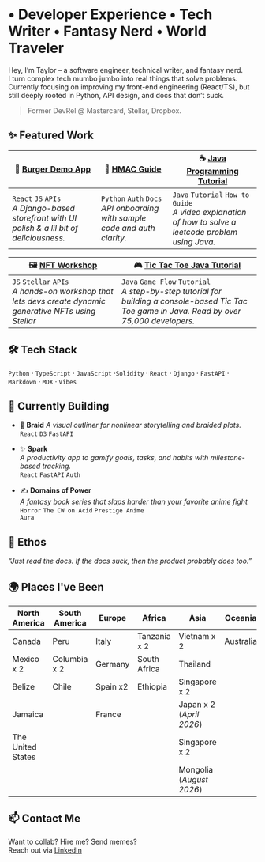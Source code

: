 
# • Developer Experience • Tech Writer • Fantasy Nerd • World Traveler

Hey, I’m Taylor – a software engineer, technical writer, and fantasy nerd. <br>
I turn complex tech mumbo jumbo into real things that solve problems. <br>
Currently focusing on improving my front-end engineering (React/TS), but still deeply rooted in Python, API design, and docs that don’t suck.

> Former DevRel @ Mastercard, Stellar, Dropbox.


## ✨ Featured Work


|🍔 <a href="https://burgersdemo.ncrcloud.com/Peachtree-Burger/">Burger Demo App</a>| 🧾 <a href="https://developer.ncr.com/portals/dev-portal/help-center/documentation/hmac-authentication">HMAC Guide</a>| ☕ <a href="https://www.youtube.com/watch?v=eUJDmLEVtjU&ab_channel=ThatDevTaylorGames">Java Programming Tutorial</a>
|---------------|-------|---|
|<code>React</code> <code>JS</code> <code>APIs</code><br><em>A Django-based storefront with UI polish & a lil bit of deliciousness.</em> | <code>Python</code> <code>Auth</code> <code>Docs</code><br> <em>API onboarding with sample code and auth clarity.</em>|  <code>Java</code> <code>Tutorial</code> <code>How to Guide</code><br><em> A video explanation of how to solve a leetcode problem using Java.</em><br>|


|🖼️ <a href="https://github.com/Taylor-McNeil/nft-stellar-buzz">NFT Workshop</a>|🎮 <a href="https://medium.com/codex/tic-tac-toe-e53212028341"> Tic Tac Toe Java Tutorial</a>|
|----|---|
|<code>JS</code> <code>Stellar</code> <code>APIs</code><br> <em>A hands-on workshop that lets devs create dynamic generative NFTs using Stellar</em>|<code>Java</code> <code>Game Flow</code> <code>Tutorial</code> <br> <em> A step-by-step tutorial for building a console-based Tic Tac Toe game in Java. Read by over 75,000 developers.</em>


## 🛠 Tech Stack

`Python` · `TypeScript` · `JavaScript` ·`Solidity` · `React` · `Django` · `FastAPI` · `Markdown` · `MDX` · `Vibes`  

## 🧠 Currently Building

- 🧵 **Braid** 
  *A visual outliner for nonlinear storytelling and braided plots.*  
  <code>React</code> <code>D3</code> <code>FastAPI</code>

- ✨ **Spark**  
  *A productivity app to gamify goals, tasks, and habits with milestone-based tracking.*  
  <code>React</code> <code>FastAPI</code> <code>Auth</code>

- ✍️ **Domains of Power**  
  *A fantasy book series that slaps harder than your favorite anime fight*  
  <code>Horror</code> <code>The CW on Acid</code> <code>Prestige Anime Aura </code>





## 🧃 Ethos

_“Just read the docs. If the docs suck, then the product probably does too.”_



## 🌍 Places I've Been

| North America | South America | Europe   | Africa       | Asia          | Oceania   | Antarctica |
|---------------|---------------|----------|--------------|---------------|-----------|-----------|
| Canada        | Peru          | Italy    | Tanzania x 2 | Vietnam x 2   | Australia | (*December 2026*)
| Mexico x 2    | Columbia x 2  | Germany  | South Africa | Thailand      |           |
| Belize        | Chile         | Spain x2 | Ethiopia     | Singapore x 2 |           |
| Jamaica       |               | France   |              | Japan x 2  (*April 2026*)    |           |
| The United States             |          |        |              | Singapore x 2 |           |
|               |               |          |              | Mongolia (*August 2026*)
## 📫 Contact Me

Want to collab? Hire me? Send memes?  
Reach out via [LinkedIn](https://www.linkedin.com/in/taylormcneil) 


